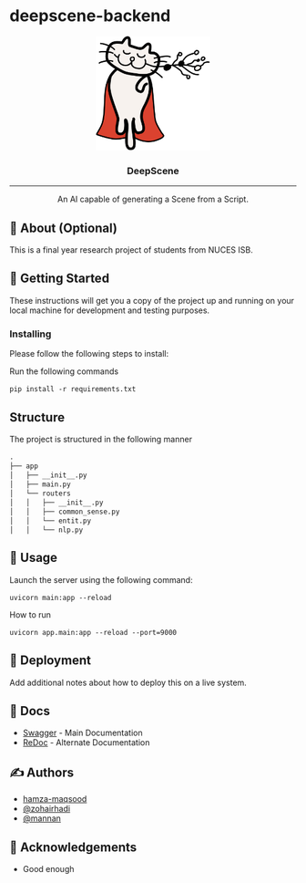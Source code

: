 # deepscene-backend

<p align="center">
  <a href="" rel="noopener">
 <img width=200px height=200px src="./app/resources/Logo.png" alt="Project logo"></a>
</p>

<h3 align="center">DeepScene</h3>

---

<p align="center"> An AI capable of generating a Scene from a Script.
    <br> 
</p>

## 🧐 About (Optional)
This is a final year research project of students from NUCES ISB.

## 🏁 Getting Started
These instructions will get you a copy of the project up and running on your local machine for development and testing purposes.

### Installing
Please follow the following steps to install:

Run the following commands
```
pip install -r requirements.txt
```

## Structure
The project is structured in the following manner
```
.
├── app
│   ├── __init__.py
│   ├── main.py
│   └── routers
│   │   ├── __init__.py
│   │   ├── common_sense.py
│   │   └── entit.py
│   │   └── nlp.py
```

## 🎈 Usage
Launch the server using the following command:
```
uvicorn main:app --reload
```
How to run
    
    uvicorn app.main:app --reload --port=9000

## 🚀 Deployment
Add additional notes about how to deploy this on a live system.

## 📝 Docs
- [Swagger](/doc) - Main Documentation
- [ReDoc](/redoc) - Alternate Documentation

## ✍️ Authors
- [hamza-maqsood](https://github.com/hamza-maqsood)
- [@zohairhadi](https://github.com/zohairhadi)
- [@mannan]((https://github.com/mannan))

## 🎉 Acknowledgements
- Good enough